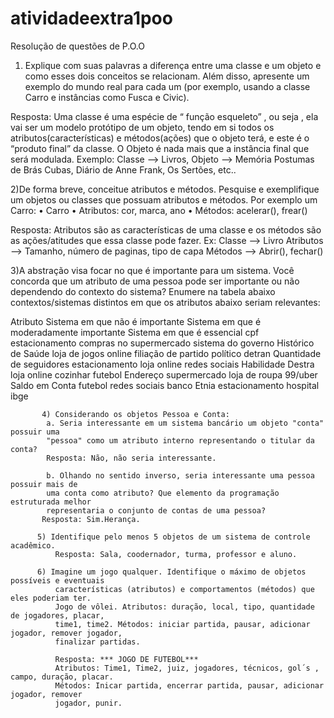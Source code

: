 # atividadeextra1poo
Resolução de questões de P.O.O

1) Explique com suas palavras a diferença entre uma classe e um objeto e como
esses dois conceitos se relacionam. Além disso, apresente um exemplo do mundo
real para cada um (por exemplo, usando a classe Carro e instâncias como Fusca e
Civic).

Resposta: Uma classe é uma espécie de “ função esqueleto” , ou seja , ela vai ser um modelo protótipo de um objeto, tendo em si todos os atributos(características) e métodos(ações) que o objeto terá, e este é o “produto final” da classe. O Objeto é nada mais que a instância final que será modulada.
Exemplo: Classe —> Livros, Objeto —> Memória Postumas de Brás Cubas, Diário de Anne Frank, Os Sertões, etc..

2)De forma breve, conceitue atributos e métodos. Pesquise e exemplifique um
objetos ou classes que possuam atributos e métodos. Por exemplo um Carro:
• Carro
• Atributos: cor, marca, ano
• Métodos: acelerar(), frear()

Resposta: Atributos são as características de uma classe e os métodos são as ações/atitudes que essa classe pode fazer. Ex:
Classe —> Livro
Atributos —> Tamanho, número de paginas, tipo de capa
Métodos —> Abrir(), fechar()
            


3)A abstração visa focar no que é importante para um sistema. Você concorda que
um atributo de uma pessoa pode ser importante ou não dependendo do contexto
do sistema? Enumere na tabela abaixo contextos/sistemas distintos em que os
atributos abaixo seriam relevantes:

Atributo
Sistema em que
não é
importante
Sistema em que é
moderadamente
importante
Sistema em que é
essencial
cpf
estacionamento
compras no supermercado
sistema do governo
Histórico de Saúde
loja de jogos online
filiação de partido político
detran
Quantidade de seguidores
estacionamento
loja online
redes sociais
Habilidade Destra
loja online
cozinhar
futebol
Endereço
supermercado
loja de roupa
99/uber
Saldo em Conta
futebol
redes sociais
banco
Etnia
estacionamento
hospital
ibge


 
           4) Considerando os objetos Pessoa e Conta:
            a. Seria interessante em um sistema bancário um objeto "conta" possuir uma
            "pessoa" como um atributo interno representando o titular da conta?
            Resposta: Não, não seria interessante.

            b. Olhando no sentido inverso, seria interessante uma pessoa possuir mais de
            uma conta como atributo? Que elemento da programação estruturada melhor
            representaria o conjunto de contas de uma pessoa?
           Resposta: Sim.Herança.
      
          5) Identifique pelo menos 5 objetos de um sistema de controle acadêmico.
              Resposta: Sala, coodernador, turma, professor e aluno.

          6) Imagine um jogo qualquer. Identifique o máximo de objetos possíveis e eventuais
              características (atributos) e comportamentos (métodos) que eles poderiam ter.
              Jogo de vôlei. Atributos: duração, local, tipo, quantidade de jogadores, placar,
              time1, time2. Métodos: iniciar partida, pausar, adicionar jogador, remover jogador,
              finalizar partidas.
       
              Resposta: *** JOGO DE FUTEBOL***
              Atributos: Time1, Time2, juiz, jogadores, técnicos, gol´s , campo, duração, placar.
              Métodos: Inicar partida, encerrar partida, pausar, adicionar jogador, remover 
              jogador, punir.
